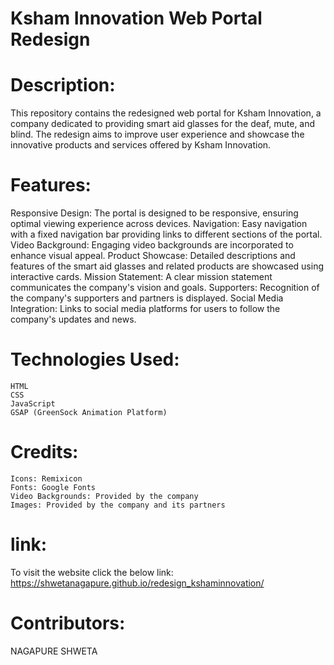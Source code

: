 
# Ksham Innovation Web Portal Redesign
# Description:
This repository contains the redesigned web portal for Ksham Innovation, a company dedicated to providing smart aid glasses for the deaf, mute, and blind. The redesign aims to improve user experience and showcase the innovative products and services offered by Ksham Innovation.

# Features:
Responsive Design: The portal is designed to be responsive, ensuring optimal viewing experience across devices.
Navigation: Easy navigation with a fixed navigation bar providing links to different sections of the portal.
Video Background: Engaging video backgrounds are incorporated to enhance visual appeal.
Product Showcase: Detailed descriptions and features of the smart aid glasses and related products are showcased using interactive cards.
Mission Statement: A clear mission statement communicates the company's vision and goals.
Supporters: Recognition of the company's supporters and partners is displayed.
Social Media Integration: Links to social media platforms for users to follow the company's updates and news.

# Technologies Used:
    HTML
    CSS
    JavaScript
    GSAP (GreenSock Animation Platform)
    
# Credits:
    Icons: Remixicon
    Fonts: Google Fonts
    Video Backgrounds: Provided by the company
    Images: Provided by the company and its partners
# link:
To visit the website click the below link:
 https://shwetanagapure.github.io/redesign_kshaminnovation/
# Contributors:
   NAGAPURE SHWETA 
